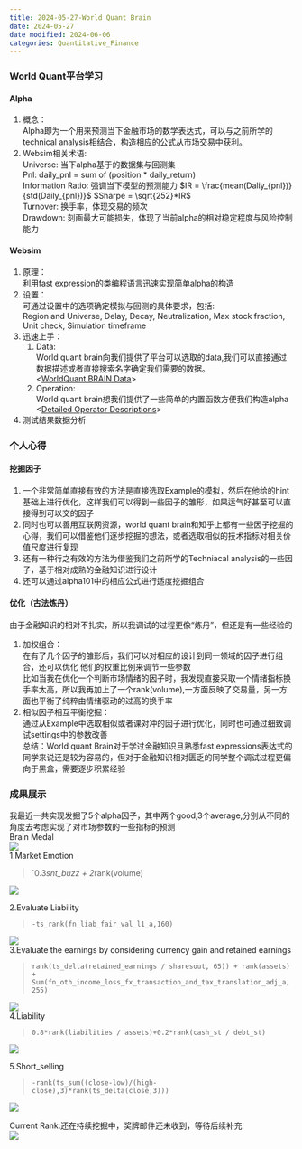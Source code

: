 ```yaml
---
title: 2024-05-27-World Quant Brain
date: 2024-05-27
date modified: 2024-06-06
categories: Quantitative_Finance
---
```


### World Quant平台学习

#### Alpha

1. 概念：  
   Alpha即为一个用来预测当下金融市场的数学表达式，可以与之前所学的technical analysis相结合，构造相应的公式从市场交易中获利。
2. Websim相关术语:  
   Universe: 当下alpha基于的数据集与回测集  
   Pnl: daily_pnl = sum of (position * daily_return)  
   Information Ratio: 强调当下模型的预测能力  $IR = \frac{mean(Daliy_{pnl})}{std(Daily_{pnl})}$ $Sharpe = \sqrt{252}*IR$  
   Turnover: 换手率，体现交易的频次  
   Drawdown: 刻画最大可能损失，体现了当前alpha的相对稳定程度与风险控制能力

#### Websim

1. 原理：  
   利用fast expression的类编程语言迅速实现简单alpha的构造
2. 设置：  
   可通过设置中的选项确定模拟与回测的具体要求，包括:  
   Region and Universe, Delay, Decay, Neutralization, Max stock fraction, Unit check, Simulation timeframe
3. 迅速上手：
   1. Data:  
      World quant brain向我们提供了平台可以选取的data,我们可以直接通过数据描述或者直接搜索名字确定我们需要的数据。  
      <[WorldQuant BRAIN Data](https://platform.worldquantbrain.com/data?delay=1&instrumentType=EQUITY&region=USA&universe=TOP3000)>
   2. Operation:  
     World quant brain想我们提供了一些简单的内置函数方便我们构造alpha  
     <[Detailed Operator Descriptions](https://platform.worldquantbrain.com/learn/data-and-operators/detailed-operator-descriptions)>
 4. 测试结果数据分析

### 个人心得

#### 挖掘因子

1. 一个非常简单直接有效的方法是直接选取Example的模拟，然后在他给的hint基础上进行优化，这样我们可以得到一些因子的雏形，如果运气好甚至可以直接得到可以交的因子
2. 同时也可以善用互联网资源，world quant brain和知乎上都有一些因子挖掘的心得，我们可以借鉴他们逐步挖掘的想法，或者选取相似的技术指标对相关价值尺度进行复现
3. 还有一种行之有效的方法为借鉴我们之前所学的Techniacal analysis的一些因子，基于相对成熟的金融知识进行设计
4. 还可以通过alpha101中的相应公式进行适度挖掘组合

#### 优化（古法炼丹）

由于金融知识的相对不扎实，所以我调试的过程更像“炼丹”，但还是有一些经验的

1. 加权组合：  
   在有了几个因子的雏形后，我们可以对相应的设计到同一领域的因子进行组合，还可以优化 他们的权重比例来调节一些参数  
   比如当我在优化一个判断市场情绪的因子时，我发现直接采取一个情绪指标换手率太高，所以我再加上了一个rank(volume),一方面反映了交易量，另一方面也平衡了纯粹由情绪驱动的过高的换手率
2. 相似因子相互平衡挖掘：  
   通过从Example中选取相似或者课对冲的因子进行优化，同时也可通过细致调试settings中的参数改善  
总结：World quant Brain对于学过金融知识且熟悉fast expressions表达式的同学来说还是较为容易的，但对于金融知识相对匮乏的同学整个调试过程更偏向于黑盒，需要逐步积累经验

### 成果展示

我最近一共实现发掘了5个alpha因子，其中两个good,3个average,分别从不同的角度去考虑实现了对市场参数的一些指标的预测  
Brain Medal  
![](https://s2.loli.net/2024/06/01/I7utCqKHkrPdWc9.png)  
1.Market Emotion

>`0.3*snt_buzz + 2*rank(volume)

   ![](https://s2.loli.net/2024/06/01/nYjuy6tHd9RBepx.png)

2.Evaluate Liability

>`-ts_rank(fn_liab_fair_val_l1_a,160)`

![](https://s2.loli.net/2024/06/01/k6gQOsEMe2YZfLJ.png)  
3.Evaluate the earnings by considering currency gain and retained earnings

>`rank(ts_delta(retained_earnings / sharesout, 65)) + rank(assets) + Sum(fn_oth_income_loss_fx_transaction_and_tax_translation_adj_a,255)`

![](https://s2.loli.net/2024/06/01/ilKETjCyhoNbn4u.png)  
4.Liability

>`0.8*rank(liabilities / assets)+0.2*rank(cash_st / debt_st)`

![](https://s2.loli.net/2024/06/01/4uRfWA1hnyvDrkc.png)

5.Short_selling

>`-rank(ts_sum((close-low)/(high-close),3)*rank(ts_delta(close,3)))`

![](https://s2.loli.net/2024/06/01/zyQ7tRbxTfdvL5I.png)

Current Rank:还在持续挖掘中，奖牌邮件还未收到，等待后续补充  
![](https://s2.loli.net/2024/06/01/hVnLjm2GOwqicRa.png)